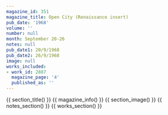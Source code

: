 ```yaml
---
magazine_id: 351
magazine_title: Open City (Renaissance insert)
pub_date: '1968'
volume: ''
number: null
month: September 20-26
notes: null
pub_date1: 20/9/1968
pub_date2: 26/9/1968
image: null
works_included:
- work_id: 2887
  magazine_page: '4'
  published_as: ''
---
```


{{ section_title() }}
{{ magazine_info() }}
{{ section_image() }}
{{ notes_section() }}
{{ works_section() }}
